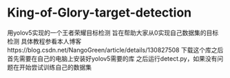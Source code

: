 # King-of-Glory-target-detection
用yolov5实现的一个王者荣耀目标检测
旨在帮助大家从0实现自己数据集的目标检测
具体教程参看本人博客https://blog.csdn.net/NangoGreen/article/details/130827508
下载这个库之后首先需要在自己的电脑上安装好yolov5需要的库
之后运行detect.py，如果没有问题在开始尝试训练自己的数据集
